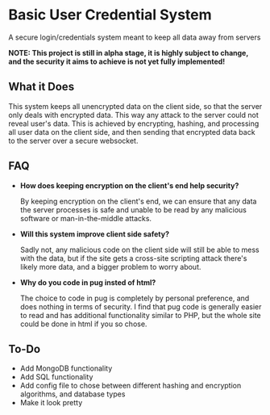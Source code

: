 # Basic User Credential System
A secure login/credentials system meant to keep all data away from servers

**NOTE: This project is still in alpha stage, it is highly subject to change, and the security it aims to achieve is not yet fully implemented!**
## What it Does
This system keeps all unencrypted data on the client side, so that the server only deals with encrypted data. This way any attack to the server could not reveal user's data.
This is achieved by encrypting, hashing, and processing all user data on the client side, and then sending that encrypted data back to the server over a secure websocket.

## FAQ
- **How does keeping encryption on the client's end help security?**

    By keeping encryption on the client's end, we can ensure that any data the server processes is safe and unable to be read by any malicious software or man-in-the-middle attacks.
 - **Will this system improve client side safety?**

    Sadly not, any malicious code on the client side will still be able to mess with the data, but if the site gets a cross-site scripting attack there's likely more data, and a bigger problem to worry about.
- **Why do you code in pug insted of html?**

    The choice to code in pug is completely by personal preference, and does nothing in terms of security. I find that pug code is generally easier to read and has additional functionality similar to PHP, but the whole site could be done in html if you so chose.

## To-Do
- Add MongoDB functionality
- Add SQL functionality
- Add config file to chose between different hashing and encryption algorithms, and database types
- Make it look pretty

